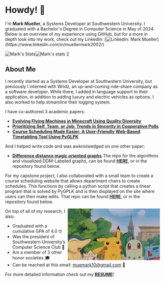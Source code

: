 # Howdy! 🤠

I'm <b> Mark Mueller</b>, a Systems Developer at Southwestern University. I graduated with a Bachelor's Degree in Computer Science in May of 2024. Below is an overview of my experience using GitHub, but for a more in depth look into my work, check out my LinkedIn: [![Linkedin: Mark Mueller](https://img.shields.io/badge/-MarkMueller-blue?style=flat-square&logo=Linkedin&logoColor=white&link=[https://www.linkedin.com/in/muellermark2002/](https://www.linkedin.com/in/muellermark2002/))](https://www.linkedin.com/in/muellermark2002/)


![Mark's Stats](https://github-readme-stats-copy.vercel.app/api/top-langs/?username=MuellMark&theme=tokyonight&show_icons=true&count_private=true&size_weight=0.5&count_weight=0.5&layout=donut)![Mark's stats 2](https://github-readme-stats.vercel.app/api?username=MuellMark&show_icons=true&theme=tokyonight&line_height=28&include_all_commits&count_private=true)

## About Me

I recently started as a Systems Developer at Southwstern University, but previously I interned with Wridz, an up-and-coming ride-share company as a software developer. While there, I added in language support to their application, in addition to adding luxury and electric vehicles as options. I also worked to help streamline their logging system.

I have co-authored 3 academic papers:
 - **[Evolving Flying Machines in Minecraft Using Quality Diversity](https://dl.acm.org/doi/10.1145/3583131.3590352)**
 - **[Prioritizing Self, Team, or Job: Trends in Sincerity in Cooperative Polls](https://link.springer.com/chapter/10.1007/978-3-031-16538-2_4)**
 - **[Course Scheduling Made Easier: A User-Friendly Web-Based Timetabling Tool Using PyGLPK](https://link.springer.com/chapter/10.1007/978-3-031-71315-6_26)**

And I helped write code and was awknolwedged on one other paper:
 - **[Difference distance magic oriented graphs](https://rdcu.be/d3MYu)** The repo for the algorithms and visualized DDM-Labeled graphs, can be found **[HERE](https://github.com/MuellMark/DDMGraphLabelingGenerator)**, or in the repository found below. 


For my capstone project, I also collaborated with a small team to create a course scheduling website that allows department chairs to create schedules. This functions by calling a python script that creates a linear program that is solved by PyGPLK and is then displayed on the site where users can then make edits. That repo can be found **[HERE](https://github.com/MuellMark/Course-Scheduler)**, or in the repository found below. 


<img align='right' src='https://github.com/MuellMark/MuellMark/blob/main/happy%20pokemon%20gif.gif' width='300'>

On top of all of my research, I also:
- Graduated with a cumulative GPA of 4.0 🤓
- Was the president of Southwestern University’s Computer Science Club 👾
- Am a member of 3 other honor societies 🎓
- Can be reached at this email: muemark10@gmail.com 📧

For more detailed information check out my **[RESUME](https://github.com/MuellMark/MuellMark/blob/main/mark_mueller_resume.pdf)**!

